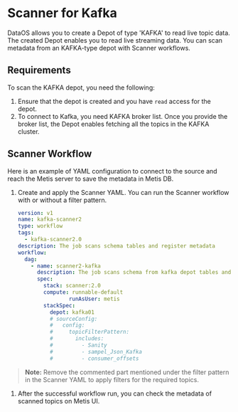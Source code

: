 # Scanner for Kafka

DataOS allows you to create a Depot of type 'KAFKA' to read live topic data. The created Depot enables you to read live streaming data. You can scan metadata from an KAFKA-type depot with Scanner workflows.

## Requirements

To scan the KAFKA depot, you need the following:

1. Ensure that the depot is created and you have `read` access for the depot.
2. To connect to Kafka, you need KAFKA broker list. Once you provide the broker list, the Depot enables fetching all the topics in the KAFKA cluster.

## Scanner Workflow

Here is an example of YAML configuration to connect to the source and reach the Metis server to save the metadata in Metis DB.

1. Create and apply the Scanner YAML. You can run the Scanner workflow with or without a filter pattern. 
    
    ```yaml
    version: v1
    name: kafka-scanner2
    type: workflow
    tags:
      - kafka-scanner2.0
    description: The job scans schema tables and register metadata
    workflow:
      dag:
        - name: scanner2-kafka
          description: The job scans schema from kafka depot tables and register metadata to metis2
          spec:
            stack: scanner:2.0
            compute: runnable-default
    				runAsUser: metis
            stackSpec:
              depot: kafka01
              # sourceConfig:
              #   config:
              #     topicFilterPattern:
              #       includes:
              #         - Sanity
              #         - sampel_Json_Kafka
              #         - consumer_offsets
    ```
    

> **Note:** Remove the commented part mentioned under the filter pattern in the Scanner YAML to apply filters for the required topics.
> 
1. After the successful workflow run, you can check the metadata of scanned topics on Metis UI.